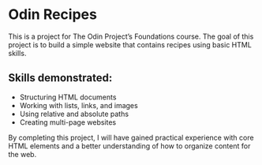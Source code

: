 # Odin Recipes

This is a project for The Odin Project’s Foundations course. The goal of this project is to build a simple website that contains recipes using basic HTML skills.

## Skills demonstrated:
- Structuring HTML documents
- Working with lists, links, and images
- Using relative and absolute paths
- Creating multi-page websites

By completing this project, I will have gained practical experience with core HTML elements and a better understanding of how to organize content for the web.